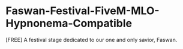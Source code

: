 # Faswan-Festival-FiveM-MLO-Hypnonema-Compatible
[FREE] A festival stage dedicated to our one and only savior, Faswan.
